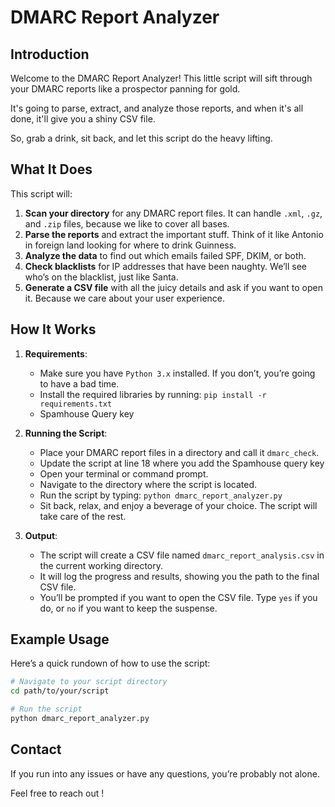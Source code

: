 # DMARC Report Analyzer

## Introduction

Welcome to the DMARC Report Analyzer! 
This little script will sift through your DMARC reports like a prospector panning for gold. 

It's going to parse, extract, and analyze those reports, and when it's all done, it'll give you a shiny CSV file.

So, grab a drink, sit back, and let this script do the heavy lifting.

## What It Does

This script will:
1. **Scan your directory** for any DMARC report files. It can handle `.xml`, `.gz`, and `.zip` files, because we like to cover all bases.
2. **Parse the reports** and extract the important stuff. Think of it like Antonio in foreign land looking for where to drink Guinness.
3. **Analyze the data** to find out which emails failed SPF, DKIM, or both.
4. **Check blacklists** for IP addresses that have been naughty. We’ll see who’s on the blacklist, just like Santa.
5. **Generate a CSV file** with all the juicy details and ask if you want to open it. Because we care about your user experience.

## How It Works

1. **Requirements**:
   - Make sure you have `Python 3.x` installed. If you don’t, you’re going to have a bad time.
   - Install the required libraries by running: `pip install -r requirements.txt`
   - Spamhouse Query key

2. **Running the Script**:
   - Place your DMARC report files in a directory and call it `dmarc_check`.
   - Update the script at line 18 where you add the Spamhouse query key
   - Open your terminal or command prompt.
   - Navigate to the directory where the script is located.
   - Run the script by typing: `python dmarc_report_analyzer.py`
   - Sit back, relax, and enjoy a beverage of your choice. The script will take care of the rest.

3. **Output**:
   - The script will create a CSV file named `dmarc_report_analysis.csv` in the current working directory.
   - It will log the progress and results, showing you the path to the final CSV file.
   - You’ll be prompted if you want to open the CSV file. Type `yes` if you do, or `no` if you want to keep the suspense.

## Example Usage

Here’s a quick rundown of how to use the script:

```sh
# Navigate to your script directory
cd path/to/your/script

# Run the script
python dmarc_report_analyzer.py
```

## Contact
If you run into any issues or have any questions, you’re probably not alone. 

Feel free to reach out !